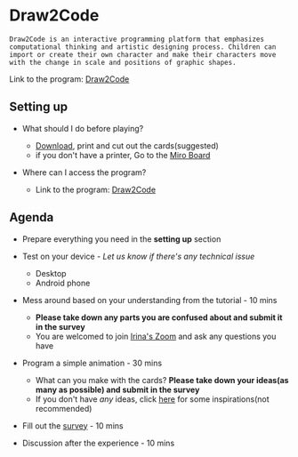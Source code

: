 # Draw2Code

    Draw2Code is an interactive programming platform that emphasizes computational thinking and artistic designing process. Children can import or create their own character and make their characters move with the change in scale and positions of graphic shapes. 

Link to the program: [Draw2Code](http://hyejinim.github.io/draw2code)



## Setting up

- What should I do before playing?

  - [Download](https://drive.google.com/file/d/10c_uHJ3ezQ0bBPEG6-6y61mTzIK5m8eY/view?usp=sharing), print and cut out the cards(suggested)
  - if you don't have a printer, Go to the [Miro Board](https://miro.com/app/board/o9J_ko0adOg=/)

- Where can I access the program?

  - Link to the program: [Draw2Code](http://hyejinim.github.io/draw2code)

  

## Agenda

- Prepare everything you need in the **setting up** section 

- Test on your device - *Let us know if there's any technical issue*

  - Desktop 
  - Android phone

- Mess around based on your understanding from the tutorial  - 10 mins

  - **Please take down any parts you are confused about and submit it in the survey**
  - You are welcomed to join [Irina's Zoom](https://tufts.zoom.us/j/8240202549#success) and ask any questions you have

- Program a simple animation - 30 mins

  - What can you make with the cards? **Please take down your ideas(as many as possible) and submit in the survey**
  - If you don't have *any* ideas, click [here](https://docs.google.com/document/d/1bHBShg13TFhTErruXkIbynvSGfJyzOdNG26JPrGvIqY/edit?usp=sharing) for some inspirations(not recommended)

- Fill out the [survey](https://forms.gle/j8tQrkCdT2FUnBbo6) - 10 mins

- Discussion after the experience - 10 mins

  

  
